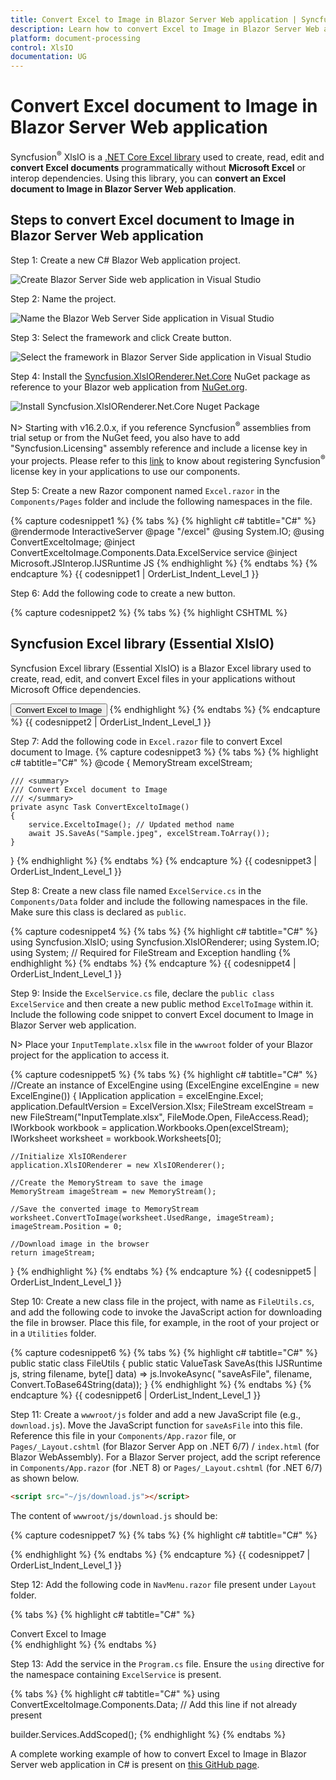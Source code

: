 ```yaml
---
title: Convert Excel to Image in Blazor Server Web application | Syncfusion
description: Learn how to convert Excel to Image in Blazor Server Web application using .NET Core Excel library (XlsIO) without Microsoft Excel or interop dependencies.
platform: document-processing
control: XlsIO
documentation: UG
---
```


# Convert Excel document to Image in Blazor Server Web application

Syncfusion<sup>&reg;</sup> XlsIO is a [.NET Core Excel library](https://www.syncfusion.com/document-processing/excel-framework/net) used to create, read, edit and **convert Excel documents** programmatically without **Microsoft Excel** or interop dependencies. Using this library, you can **convert an Excel document to Image in Blazor Server Web application**.

## Steps to convert Excel document to Image in Blazor Server Web application

Step 1: Create a new C# Blazor Web application project.

![Create Blazor Server Side web application in Visual Studio](Blazor_images/Blazor_Server_Web_img1.png)

Step 2: Name the project.

![Name the Blazor Web Server Side application in Visual Studio](Blazor_images/Blazor_Server_Web_img2.png)

Step 3: Select the framework and click Create button.

![Select the framework in Blazor Server Side application in Visual Studio](Blazor_images/Blazor_Server_Web_img3.png)

Step 4: Install the [Syncfusion.XlsIORenderer.Net.Core](https://www.nuget.org/packages/Syncfusion.XlsIORenderer.Net.Core) NuGet package as reference to your Blazor web application from [NuGet.org](https://www.nuget.org).

![Install Syncfusion.XlsIORenderer.Net.Core Nuget Package](Blazor_images/Blazor_Server_Web_img4.png)

N> Starting with v16.2.0.x, if you reference Syncfusion<sup>&reg;</sup> assemblies from trial setup or from the NuGet feed, you also have to add "Syncfusion.Licensing" assembly reference and include a license key in your projects. Please refer to this [link](https://help.syncfusion.com/common/essential-studio/licensing/overview) to know about registering Syncfusion<sup>&reg;</sup> license key in your applications to use our components.

Step 5: Create a new Razor component named ``Excel.razor`` in the ``Components/Pages`` folder and include the following namespaces in the file.

{% capture codesnippet1 %}
{% tabs %}
{% highlight c# tabtitle="C#" %}
@rendermode InteractiveServer
@page "/excel"
@using System.IO;
@using ConvertExceltoImage;
@inject ConvertExceltoImage.Components.Data.ExcelService service
@inject Microsoft.JSInterop.IJSRuntime JS
{% endhighlight %}
{% endtabs %}
{% endcapture %}
{{ codesnippet1 | OrderList_Indent_Level_1 }}

Step 6: Add the following code to create a new button.

{% capture codesnippet2 %}
{% tabs %}
{% highlight CSHTML %}
<h2>Syncfusion Excel library (Essential XlsIO)</h2>
<p>Syncfusion Excel library (Essential XlsIO)  is a Blazor Excel library used to create, read, edit, and convert Excel files in your applications without Microsoft Office dependencies.</p>
<button class="btn btn-primary" @onclick="@ConvertExceltoImage">Convert Excel to Image</button>
{% endhighlight %}
{% endtabs %}
{% endcapture %}
{{ codesnippet2 | OrderList_Indent_Level_1 }}

Step 7: Add the following code in ``Excel.razor`` file to convert Excel document to Image.
{% capture codesnippet3 %}
{% tabs %}
{% highlight c# tabtitle="C#" %}
@code {
    MemoryStream excelStream;

    /// <summary>
    /// Convert Excel document to Image
    /// </summary>
    private async Task ConvertExceltoImage()
    {
        service.ExceltoImage(); // Updated method name
        await JS.SaveAs("Sample.jpeg", excelStream.ToArray());
    }
}
{% endhighlight %}
{% endtabs %}
{% endcapture %}
{{ codesnippet3 | OrderList_Indent_Level_1 }}

Step 8: Create a new class file named ``ExcelService.cs`` in the ``Components/Data`` folder and include the following namespaces in the file. Make sure this class is declared as `public`.

{% capture codesnippet4 %}
{% tabs %}
{% highlight c# tabtitle="C#" %}
using Syncfusion.XlsIO;
using Syncfusion.XlsIORenderer;
using System.IO;
using System; // Required for FileStream and Exception handling
{% endhighlight %}
{% endtabs %}
{% endcapture %}
{{ codesnippet4 | OrderList_Indent_Level_1 }}

Step 9: Inside the `ExcelService.cs` file, declare the `public class ExcelService` and then create a new public method `ExcelToImage` within it. Include the following code snippet to convert Excel document to Image in Blazor Server web application.

N> Place your `InputTemplate.xlsx` file in the `wwwroot` folder of your Blazor project for the application to access it.

{% capture codesnippet5 %}
{% tabs %}
{% highlight c# tabtitle="C#" %}
//Create an instance of ExcelEngine
using (ExcelEngine excelEngine = new ExcelEngine())
{
    IApplication application = excelEngine.Excel;
    application.DefaultVersion = ExcelVersion.Xlsx;
    FileStream excelStream = new FileStream("InputTemplate.xlsx", FileMode.Open, FileAccess.Read);
    IWorkbook workbook = application.Workbooks.Open(excelStream);
    IWorksheet worksheet = workbook.Worksheets[0];

    //Initialize XlsIORenderer
    application.XlsIORenderer = new XlsIORenderer();

    //Create the MemoryStream to save the image
    MemoryStream imageStream = new MemoryStream();

    //Save the converted image to MemoryStream
    worksheet.ConvertToImage(worksheet.UsedRange, imageStream);
    imageStream.Position = 0;

    //Download image in the browser
    return imageStream;
}
{% endhighlight %}
{% endtabs %}
{% endcapture %}
{{ codesnippet5 | OrderList_Indent_Level_1 }}

Step 10: Create a new class file in the project, with name as ``FileUtils.cs``, and add the following code to invoke the JavaScript action for downloading the file in browser. Place this file, for example, in the root of your project or in a `Utilities` folder.

{% capture codesnippet6 %}
{% tabs %}
{% highlight c# tabtitle="C#" %}
public static class FileUtils
{
    public static ValueTask<object> SaveAs(this IJSRuntime js, string filename, byte[] data)
        => js.InvokeAsync<object>(
           "saveAsFile",
           filename,
           Convert.ToBase64String(data));
}
{% endhighlight %}
{% endtabs %}
{% endcapture %}
{{ codesnippet6 | OrderList_Indent_Level_1 }}

Step 11: Create a `wwwroot/js` folder and add a new JavaScript file (e.g., `download.js`). Move the JavaScript function for `saveAsFile` into this file. Reference this file in your `Components/App.razor` file, or `Pages/_Layout.cshtml` (for Blazor Server App on .NET 6/7) / `index.html` (for Blazor WebAssembly). For a Blazor Server project, add the script reference in `Components/App.razor` (for .NET 8) or `Pages/_Layout.cshtml` (for .NET 6/7) as shown below.

```html
<script src="~/js/download.js"></script>
```

The content of `wwwroot/js/download.js` should be:

{% capture codesnippet7 %}
{% tabs %}
{% highlight c# tabtitle="C#" %}
<script type="text/javascript">
    function saveAsFile(filename, bytesBase64) {

        if (navigator.msSaveBlob) {
            //Download document in Edge browser
            var data = window.atob(bytesBase64);
            var bytes = new Uint8Array(data.length);
            for (var i = 0; i < data.length; i++) {
                bytes[i] = data.charCodeAt(i);
            }
            var blob = new Blob([bytes.buffer], { type: "application/octet-stream" });
            navigator.msSaveBlob(blob, filename);
        }
        else {
            var link = document.createElement('a');
            link.download = filename;
            link.href = "data:application/octet-stream;base64," + bytesBase64;
            document.body.appendChild(link); // Needed for Firefox
            link.click();
            document.body.removeChild(link);
        }
    }
</script>
{% endhighlight %}
{% endtabs %}
{% endcapture %}
{{ codesnippet7 | OrderList_Indent_Level_1 }}

Step 12: Add the following code in <code>Na&#8203;vMenu.razor</code> file present under ``Layout`` folder.

{% tabs %}
{% highlight c# tabtitle="C#" %}
<div class="nav-item px-3">
    <NavLink class="nav-link" href="excel">
        <span class="oi oi-list-rich" aria-hidden="true"></span> Convert Excel to Image
    </NavLink>
</div>
{% endhighlight %}
{% endtabs %}

Step 13: Add the service in the ``Program.cs`` file. Ensure the `using` directive for the namespace containing `ExcelService` is present.

{% tabs %}
{% highlight c# tabtitle="C#" %}
using ConvertExceltoImage.Components.Data; // Add this line if not already present

builder.Services.AddScoped<ExcelService>();
{% endhighlight %}
{% endtabs %}     

A complete working example of how to convert Excel to Image in Blazor Server web application in C# is present on <a href="https://github.com/SyncfusionExamples/XlsIO-Examples/tree/master/Getting%20Started/Blazor/Server%20Side/ConvertExceltoImage">this GitHub page</a>.
